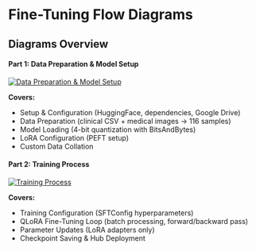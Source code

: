 # Fine-Tuning Flow Diagrams

## Diagrams Overview

#### Part 1: Data Preparation & Model Setup
[![Data Preparation & Model Setup](https://www.plantuml.com/plantuml/proxy?cache=no&src=https://raw.githubusercontent.com/vgu-its24-psd/MedDiag/main/fine_tunning/1_data_preparation_and_model_setup.puml)](1_data_preparation_and_model_setup.puml)

**Covers:**
- Setup & Configuration (HuggingFace, dependencies, Google Drive)
- Data Preparation (clinical CSV + medical images → 116 samples)
- Model Loading (4-bit quantization with BitsAndBytes)
- LoRA Configuration (PEFT setup)
- Custom Data Collation

#### Part 2: Training Process
[![Training Process](https://www.plantuml.com/plantuml/proxy?cache=no&src=https://raw.githubusercontent.com/vgu-its24-psd/MedDiag/main/fine_tunning/2_training_process.pu)](2_training_process.puml)

**Covers:**
- Training Configuration (SFTConfig hyperparameters)
- QLoRA Fine-Tuning Loop (batch processing, forward/backward pass)
- Parameter Updates (LoRA adapters only)
- Checkpoint Saving & Hub Deployment
